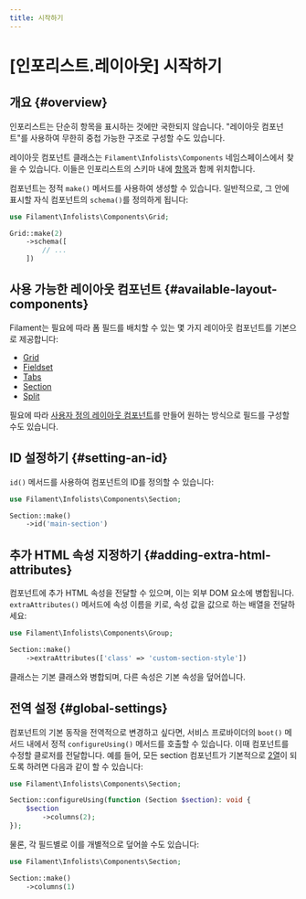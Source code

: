 ```yaml
---
title: 시작하기
---
```

# [인포리스트.레이아웃] 시작하기
## 개요 {#overview}

인포리스트는 단순히 항목을 표시하는 것에만 국한되지 않습니다. "레이아웃 컴포넌트"를 사용하여 무한히 중첩 가능한 구조로 구성할 수도 있습니다.

레이아웃 컴포넌트 클래스는 `Filament\Infolists\Components` 네임스페이스에서 찾을 수 있습니다. 이들은 인포리스트의 스키마 내에 [항목](../entries/getting-started)과 함께 위치합니다.

컴포넌트는 정적 `make()` 메서드를 사용하여 생성할 수 있습니다. 일반적으로, 그 안에 표시할 자식 컴포넌트의 `schema()`를 정의하게 됩니다:

```php
use Filament\Infolists\Components\Grid;

Grid::make(2)
    ->schema([
        // ...
    ])
```

## 사용 가능한 레이아웃 컴포넌트 {#available-layout-components}

Filament는 필요에 따라 폼 필드를 배치할 수 있는 몇 가지 레이아웃 컴포넌트를 기본으로 제공합니다:

- [Grid](grid)
- [Fieldset](fieldset)
- [Tabs](tabs)
- [Section](section)
- [Split](split)

필요에 따라 [사용자 정의 레이아웃 컴포넌트](custom)를 만들어 원하는 방식으로 필드를 구성할 수도 있습니다.

## ID 설정하기 {#setting-an-id}

`id()` 메서드를 사용하여 컴포넌트의 ID를 정의할 수 있습니다:

```php
use Filament\Infolists\Components\Section;

Section::make()
    ->id('main-section')
```

## 추가 HTML 속성 지정하기 {#adding-extra-html-attributes}

컴포넌트에 추가 HTML 속성을 전달할 수 있으며, 이는 외부 DOM 요소에 병합됩니다. `extraAttributes()` 메서드에 속성 이름을 키로, 속성 값을 값으로 하는 배열을 전달하세요:

```php
use Filament\Infolists\Components\Group;

Section::make()
    ->extraAttributes(['class' => 'custom-section-style'])
```

클래스는 기본 클래스와 병합되며, 다른 속성은 기본 속성을 덮어씁니다.

## 전역 설정 {#global-settings}

컴포넌트의 기본 동작을 전역적으로 변경하고 싶다면, 서비스 프로바이더의 `boot()` 메서드 내에서 정적 `configureUsing()` 메서드를 호출할 수 있습니다. 이때 컴포넌트를 수정할 클로저를 전달합니다. 예를 들어, 모든 section 컴포넌트가 기본적으로 [2열](grid)이 되도록 하려면 다음과 같이 할 수 있습니다:

```php
use Filament\Infolists\Components\Section;

Section::configureUsing(function (Section $section): void {
    $section
        ->columns(2);
});
```

물론, 각 필드별로 이를 개별적으로 덮어쓸 수도 있습니다:

```php
use Filament\Infolists\Components\Section;

Section::make()
    ->columns(1)
```
